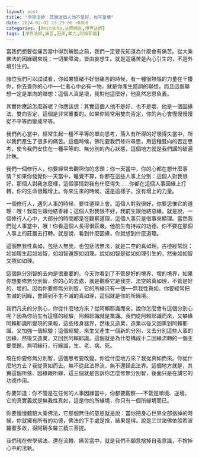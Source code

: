 ```yaml
---
layout: post
title: "淨界法師：其實這個人他不是好、也不是壞"
date: 2024-02-02 23:23:00 +0800
categories: [Amitabha,法師開示,淨界法師]
tags: [淨界法師,痛苦,因果,業力,阿賴耶識]
---
```


當我們想要從痛苦當中得到解脫之前，我們一定要先知道為什麼會有痛苦。從大乘佛法的因緣觀來說：一切業障海，皆由妄想生。就是這痛苦是內心引生的，不是外境引生的。      

諸位我們可以試試看，你如果情緒不好很痛苦的時候，有一種很熱惱的力量在干擾你，你去查你的心中──仁者心中必有一物，就是你產生錯誤的聯想，而且這個聯想一定是單向的聯想：這個人真是壞，我對他這麼好，他竟然忘恩負義。       
   
其實你應該怎麼辦呢？你應該想：其實這個人他不是好、也不是壞，他是一個因緣法，雙向否定，這個是非常重要的。如果你經常用雙向否定，你的內心會慢慢慢慢從不平等而變成平等。        

我們內心當中，經常生起一種不平等的單向思考，落入有所得的好壞得失當中，所以我們產生了很多的痛苦。這個時候，佛陀要我們修四尋思，用這種雙向的否定思考，使令我們安住在一種平等的、無分別的內心狀態，這個地方就是我們講的破遍計執。      

我們一個修行人，你要經常去觀照你的念頭：你一天當中，你的心都在想什麼事情？如果你發覺你一天當中，睡覺不算，你都在這些人事上分別：這個人對我很好，那個人對我怎麼樣，這個事情對我有什麼得失……你都在這個人事因緣上打轉，你的生命很難增上。你來生來的時候，還是這樣子，沒有增上的力量。      
 
一個修行人，遇到人事的時候，要往道理上會。這個人對我很好，你要思惟它的道理：哦！我前生跟他結善緣；這個人對我很不好，我前生跟他結惡緣。就是說，一個修行人心中，大部分的時間都是在觀察道理，這個人事只是借事來顯理。當然我們從人事當中，哦！你看這個人長得很莊嚴，他前生有持戒的功德。你不要在那個人事上的莊嚴去打轉。就是說，看到什麼因緣，你就想到什麼道理。        

這個無我性真如，包括人無我，也包括法無法，就是二空的真如理。古德經常說：如如理生起如如智，如如智還照如如理。說如如智是從如如理引生的，然後如如智又照如如理。        

這個無分別智的去向是很重要的。今天你看到了不管是好的境界、壞的境界，如果你想要修無分別智，你的心的去處，就是觀察它是我空、法空的真如理，不管是好的、壞的。因為你要修無分別智，它的所緣只有一個──無我性真如。你要經常把生滅的因緣，會歸到不生不滅的真如理，這個就是你的所緣境。      

我們凡夫的分別心，你從什麼地方來？從阿賴耶識而來。說你怎麼會有這個分別心呢？因為你前生有這樣的經驗，阿賴耶識就是業識。我們從阿賴耶識而來，又攀緣阿賴耶識所變現的果報，這些根身器界，然後又造業，造業以後又回熏到阿賴耶識，又加強一個經驗；這個經驗，來生又產生一個新的分別，又去分別這些人事的因緣，然後又造業，又回到阿賴耶識。這個就是為什麼構成十二因緣流轉的一個主要問題，無明緣行，行緣識，生、老、病、死。        

現在你要修無分別智，這個思考要改變。你從什麼地方來？我從真如而來。你從什麼地方去？我從真如而去。無不從此法界流，無不還歸此法界。這個地方就是，其實這個所依、因緣跟所緣，這三個就是告訴你怎麼修無分別智，後面只是在講它的功德作用。      

你要知道：你不管是在任何的人事因緣當中，你都要觀察──不管是順境、逆境，它的真實義就是無我性真如，這是你的所緣境，你只有一個所緣境而已。          

你要慢慢體驗大乘佛法，它那個無住的意思就是說：當你把身心世界全部捨掉的時候，你就擁有所有的功德，佛法的下手處是捨，結果是得。說是三世諸佛依般若波羅蜜多故，得阿耨多羅三藐三菩提。        

我們現在修學佛法，還在流轉、痛苦當中，就是我們不願意捨掉自我意識，不捨掉心中的法執。        
